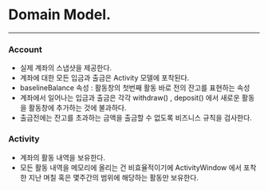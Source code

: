 # Domain Model.

--- 
### Account
- 실제 계좌의 스냅샷을 제공한다.
- 계좌에 대한 모든 입금과 출금은 Activity 모델에 포착된다.
- baselineBalance 속성 : 활동창의 첫번째 활동 바로 전의 잔고를 표현하는 속성
- 계좌에서 일어나는 입금과 출금은 각각 withdraw() , deposit() 에서 새로운 활동을 활동창에 추가하는 것에 불과하다.
- 출금전에는 잔고를 초과하는 금액을 출금할 수 없도록 비즈니스 규칙을 검사한다.

### Activity
- 계좌의 활동 내역을 보유한다.
- 모든 활동 내역을 메모리에 올리는 건 비효율적이기에 ActivityWindow 에서 포착한 지난 며칠 혹은 몇주간의 범위에 해당하는 활동만 보유한다.
